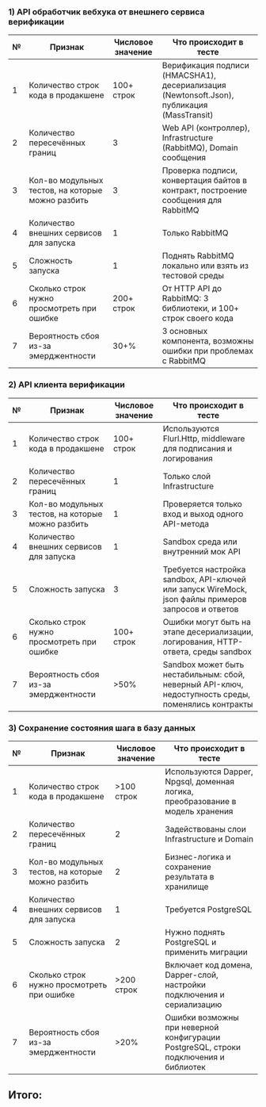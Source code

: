 ### 1) API обработчик вебхука от внешнего сервиса верификации
| №  | Признак                                          | Числовое значение | Что происходит в тесте                                                                                    |
|----|--------------------------------------------------|-----------------|-----------------------------------------------------------------------------------------------------------|
| 1  | Количество строк кода в продакшене              | 100+ строк      | Верификация подписи (HMACSHA1), десериализация (Newtonsoft.Json), публикация (MassTransit)                |
| 2  | Количество пересечённых границ                  | 3               | Web API (контроллер), Infrastructure (RabbitMQ), Domain сообщения                                         |
| 3  | Кол-во модульных тестов, на которые можно разбить | 3               | Проверка подписи, конвертация байтов в контракт, построение сообщения для RabbitMQ                        |
| 4  | Количество внешних сервисов для запуска         | 1               | Только RabbitMQ                                                                                           |
| 5  | Сложность запуска                                | 1               | Поднять RabbitMQ локально или взять из тестовой среды                                                     |
| 6  | Сколько строк нужно просмотреть при ошибке      | 200+ строк      | От HTTP API до RabbitMQ: 3 библиотеки, и 100+ строк своего кода                                           |
| 7  | Вероятность сбоя из-за эмерджентности           | 30+%            | 3 основных компонента, возможны ошибки при проблемах с RabbitMQ |

### 2) API клиента верификации

| №  | Признак                                          | Числовое значение | Что происходит в тесте                                                                              |
|----|--------------------------------------------------|------------------|-----------------------------------------------------------------------------------------------------|
| 1  | Количество строк кода в продакшене              | 100+ строк       | Используются Flurl.Http, middleware для подписания и логирования                                    |
| 2  | Количество пересечённых границ                  | 1                | Только слой Infrastructure                                                                          |
| 3  | Кол-во модульных тестов, на которые можно разбить | 1                | Проверяется только вход и выход одного API-метода                                                   |
| 4  | Количество внешних сервисов для запуска         | 1                | Sandbox среда или внутренний мок API                                                                |
| 5  | Сложность запуска                                | 3                | Требуется настройка sandbox, API-ключей или запуск WireMock, json файлы примеров запросов и ответов |
| 6  | Сколько строк нужно просмотреть при ошибке      | 100+ строк       | Ошибки могут быть на этапе десериализации, логирования, HTTP-ответа, среды sandbox                  |
| 7  | Вероятность сбоя из-за эмерджентности           | >50%             | Sandbox может быть нестабильным: сбой, неверный API-ключ, недоступность среды, поменялись контракты |

### 3) Сохранение состояния шага в базу данных

| №  | Признак                                          | Числовое значение     | Что происходит в тесте                                                                 |
|----|--------------------------------------------------|------------------------|-----------------------------------------------------------------------------------------|
| 1  | Количество строк кода в продакшене              | >100 строк             | Используются Dapper, Npgsql, доменная логика, преобразование в модель хранения         |
| 2  | Количество пересечённых границ                  | 2                      | Задействованы слои Infrastructure и Domain                                             |
| 3  | Кол-во модульных тестов, на которые можно разбить | 2                      | Бизнес-логика и сохранение результата в хранилище                                      |
| 4  | Количество внешних сервисов для запуска         | 1                      | Требуется PostgreSQL                                                                   |
| 5  | Сложность запуска                                | 2                      | Нужно поднять PostgreSQL и применить миграции                                          |
| 6  | Сколько строк нужно просмотреть при ошибке      | >200 строк             | Включает код домена, Dapper-слой, настройки подключения и сериализацию                 |
| 7  | Вероятность сбоя из-за эмерджентности           | >20%                   | Ошибки возможны при неверной конфигурации PostgreSQL, строки подключения и библиотек   |

## Итого:
